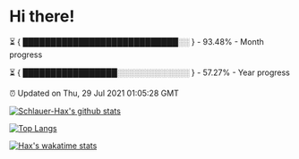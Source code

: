 # Hi there!

⏳ { ████████████████████████████░░ } - 93.48% - Month progress

⏳ { █████████████████░░░░░░░░░░░░░ } - 57.27% - Year progress

⏰ Updated on Thu, 29 Jul 2021 01:05:28 GMT


[![Schlauer-Hax's github stats](https://github-readme-stats.vercel.app/api?username=Schlauer-Hax&show_icons=true&theme=dark&count_private=true)](https://github.com/Schlauer-Hax)


[![Top Langs](https://github-readme-stats.vercel.app/api/top-langs/?username=Schlauer-Hax&layout=compact&theme=dark)](https://github.com/Schlauer-Hax?tab=repositories)


[![Hax's wakatime stats](https://github-readme-stats.vercel.app/api/wakatime?username=Hax&theme=dark)](https://wakatime.com/@Hax)

